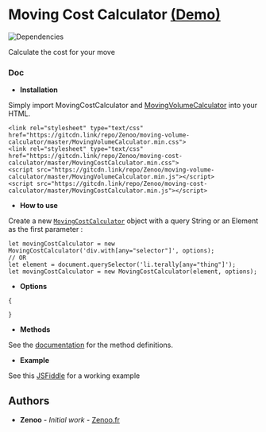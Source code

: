 # Moving Cost Calculator [(Demo)](https://jsfiddle.net/Zenoo0/o7bd8qag/)

![Dependencies](https://david-dm.org/Zenoo/moving-cost-calculator.svg)

Calculate the cost for your move

### Doc

* **Installation**

Simply import MovingCostCalculator and [MovingVolumeCalculator](https://github.com/Zenoo/moving-volume-calculator) into your HTML.
```
<link rel="stylesheet" type="text/css" href="https://gitcdn.link/repo/Zenoo/moving-volume-calculator/master/MovingVolumeCalculator.min.css">
<link rel="stylesheet" type="text/css" href="https://gitcdn.link/repo/Zenoo/moving-cost-calculator/master/MovingCostCalculator.min.css">
<script src="https://gitcdn.link/repo/Zenoo/moving-volume-calculator/master/MovingVolumeCalculator.min.js"></script>	
<script src="https://gitcdn.link/repo/Zenoo/moving-cost-calculator/master/MovingCostCalculator.min.js"></script>	
```
* **How to use**

Create a new [`MovingCostCalculator`](https://zenoo.github.io/moving-cost-calculator/MovingCostCalculator.html) object with a query String or an Element as the first parameter :
```
let movingCostCalculator = new MovingCostCalculator('div.with[any="selector"]', options);
// OR
let element = document.querySelector('li.terally[any="thing"]');
let movingCostCalculator = new MovingCostCalculator(element, options);
```
* **Options**

```
{

}
```
* **Methods**

See the [documentation](https://zenoo.github.io/moving-cost-calculator/MovingCostCalculator.html) for the method definitions.  

* **Example**

See this [JSFiddle](https://jsfiddle.net/Zenoo0/o7bd8qag/) for a working example

## Authors

* **Zenoo** - *Initial work* - [Zenoo.fr](https://zenoo.fr)